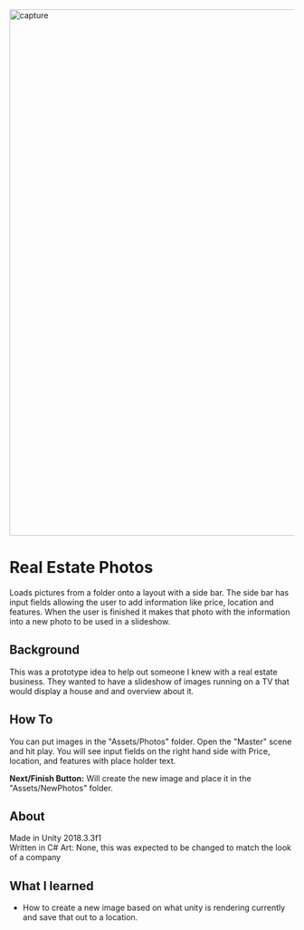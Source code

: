 <img width="929" alt="capture" src="https://user-images.githubusercontent.com/15223204/53127251-05971300-3530-11e9-8a1a-6fa98be9d888.PNG">

# Real Estate Photos
Loads pictures from a folder onto a layout with a side bar. The side bar has input fields allowing the user to add 
information like price, location and features. When the user is finished it makes that photo with the information into a 
new photo to be used in a slideshow.

## Background
This was a prototype idea to help out someone I knew with a real estate business. They wanted to have a slideshow of images 
running on a TV that would display a house and and overview about it.

## How To
You can put images in the "Assets/Photos" folder. Open the "Master" scene and hit play. You will see input fields on the right 
hand side with Price, location, and features with place holder text. 

**Next/Finish Button:** Will create the new image and place it in the "Assets/NewPhotos" folder.

## About
Made in Unity 2018.3.3f1<br />
Written in C#
Art: None, this was expected to be changed to match the look of a company

## What I learned
* How to create a new image based on what unity is rendering currently and save that out to a location.

